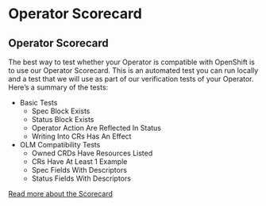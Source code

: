 # Operator Scorecard

## Operator Scorecard

The best way to test whether your Operator is compatible with OpenShift is to use our Operator Scorecard. This is an automated test you can run locally and a test that we will use as part of our verification tests of your Operator. Here’s a summary of the tests:

* Basic Tests
  * Spec Block Exists
  * Status Block Exists
  * Operator Action Are Reflected In Status
  * Writing Into CRs Has An Effect
* OLM Compatibility Tests
  * Owned CRDs Have Resources Listed
  * CRs Have At Least 1 Example
  * Spec Fields With Descriptors
  * Status Fields With Descriptors

[Read more about the Scorecard](https://github.com/operator-framework/operator-sdk/blob/master/doc/test-framework/scorecard.md)

